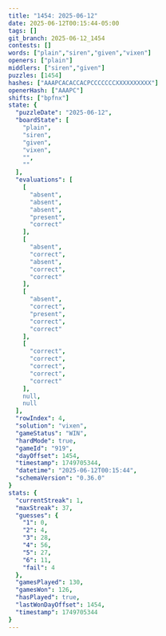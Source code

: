 ```yaml
---
title: "1454: 2025-06-12"
date: 2025-06-12T00:15:44-05:00
tags: []
git_branch: 2025-06-12_1454
contests: []
words: ["plain","siren","given","vixen"]
openers: ["plain"]
middlers: ["siren","given"]
puzzles: [1454]
hashes: ["AAAPCACACCACPCCCCCCCXXXXXXXXXX"]
openerHash: ["AAAPC"]
shifts: ["bpfnx"]
state: {
  "puzzleDate": "2025-06-12",
  "boardState": [
    "plain",
    "siren",
    "given",
    "vixen",
    "",
    ""
  ],
  "evaluations": [
    [
      "absent",
      "absent",
      "absent",
      "present",
      "correct"
    ],
    [
      "absent",
      "correct",
      "absent",
      "correct",
      "correct"
    ],
    [
      "absent",
      "correct",
      "present",
      "correct",
      "correct"
    ],
    [
      "correct",
      "correct",
      "correct",
      "correct",
      "correct"
    ],
    null,
    null
  ],
  "rowIndex": 4,
  "solution": "vixen",
  "gameStatus": "WIN",
  "hardMode": true,
  "gameId": "919",
  "dayOffset": 1454,
  "timestamp": 1749705344,
  "datetime": "2025-06-12T00:15:44",
  "schemaVersion": "0.36.0"
}
stats: {
  "currentStreak": 1,
  "maxStreak": 37,
  "guesses": {
    "1": 0,
    "2": 4,
    "3": 28,
    "4": 56,
    "5": 27,
    "6": 11,
    "fail": 4
  },
  "gamesPlayed": 130,
  "gamesWon": 126,
  "hasPlayed": true,
  "lastWonDayOffset": 1454,
  "timestamp": 1749705344
}
---
```

<!-- more -->
